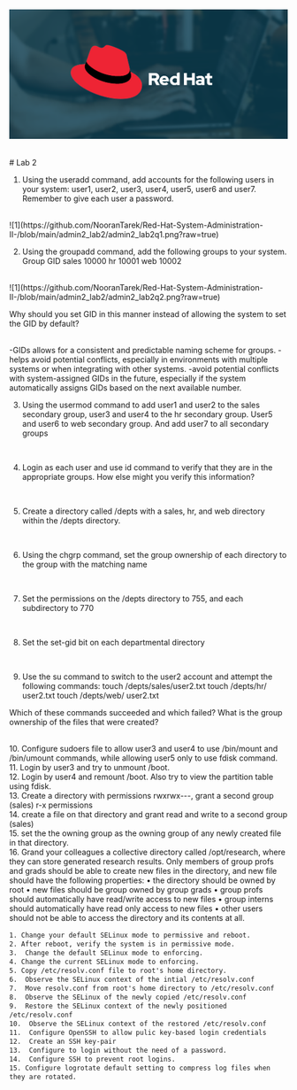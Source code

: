 <html></br></html>

![1](https://github.com/NooranTarek/Red-Hat-System-Administration-II-/blob/main/admin2_lab2/red-hat-hero060519.png?raw=true
)

<html></br></html>
# Lab 2
<html></br></html>

1. Using the useradd command, add accounts for the following users in your system: user1, user2, user3, user4, user5, user6 and user7. Remember to give each user a password.
<html></br></html>
![1](https://github.com/NooranTarek/Red-Hat-System-Administration-II-/blob/main/admin2_lab2/admin2_lab2q1.png?raw=true)
<html></br></html>

2. Using the groupadd command, add the following groups to your system.
Group			GID
sales			10000
hr			10001
web			10002
<html></br></html>
![1](https://github.com/NooranTarek/Red-Hat-System-Administration-II-/blob/main/admin2_lab2/admin2_lab2q2.png?raw=true)

<html></br></html>

Why should you set GID in this manner instead of allowing the system to set the GID by default?
<html></br></html>
-GIDs allows for a consistent and predictable naming scheme for groups.
-helps avoid potential conflicts, especially in environments with multiple systems or when integrating with other systems.
-avoid potential conflicts with system-assigned GIDs in the future, especially if the system automatically assigns GIDs based on the next available number.
<html></br></html>

3. Using the usermod command to add user1 and user2 to the sales secondary group, user3 and user4 to the hr secondary group. User5 and user6 to web secondary group. And add user7 to all secondary groups  
<html></br></html>

4.  Login as each user and use id command to verify that they are in the appropriate groups. How else might you verify this information?
<html></br></html>

5. Create a directory called /depts with a sales, hr, and web directory within the /depts directory.
<html></br></html>

6. Using the chgrp command, set the group ownership of each directory to the group with the matching name
<html></br></html>

7. Set the permissions on the /depts directory to 755, and each subdirectory to 770
<html></br></html>

8. Set the set-gid bit on each departmental directory
<html></br></html>

9. Use the su command to switch to the user2 account and attempt the following commands:
touch /depts/sales/user2.txt
touch /depts/hr/ user2.txt
touch /depts/web/ user2.txt

Which of these commands succeeded and which failed? What is the group ownership of the files that were created?
<html></br></html>  
10. Configure sudoers file to allow user3 and user4 to use /bin/mount and /bin/umount commands, while allowing user5 only to use fdisk command.
<html></br></html>
11. Login by user3 and try to unmount /boot.
<html></br></html>
12. Login by user4 and remount /boot. Also try to view the partition table using fdisk.
 <html></br></html>
13. Create a directory with permissions rwxrwx---, grant a second group (sales) r-x permissions
   
<html></br></html>
14. create a file on that directory and grant read and write to a second group (sales)
<html></br></html>
15. set the the owning group as the owning group of any newly created file in that directory.
<html></br></html>
16. Grand your colleagues a collective directory called /opt/research, where they can store generated research results. Only members of group profs and grads should be able to create new files in the directory, and new file should have the following properties:
    • the directory should be owned by root
    • new files should be group owned by group grads
    • group profs should automatically have read/write access to new files
    • group interns should automatically have read only access to new files
    • other users should not be able to access the directory and its contents at all.
    <html></br></html>

    1. Change your default SELinux mode to permissive and reboot.
    2. After reboot, verify the system is in permissive mode.
    3.  Change the default SELinux mode to enforcing.
    4. Change the current SELinux mode to enforcing.
    5. Copy /etc/resolv.conf file to root's home directory.
    6.  Observe the SELinux context of the intial /etc/resolv.conf
    7.  Move resolv.conf from root's home directory to /etc/resolv.conf
    8.  Observe the SELinux of the newly copied /etc/resolv.conf
    9.  Restore the SELinux context of the newly positioned /etc/resolv.conf
    10.  Observe the SELinux context of the restored /etc/resolv.conf
    11.  Configure OpenSSH to allow pulic key-based login credentials
    12.  Create an SSH key-pair
    13.  Configure to login without the need of a password.
    14.  Configure SSH to prevent root logins.
    15. Configure logrotate default setting to compress log files when they are rotated.
